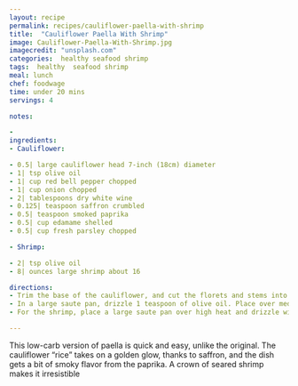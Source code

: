 ```yaml
---
layout: recipe
permalink: recipes/cauliflower-paella-with-shrimp
title:  "Cauliflower Paella With Shrimp"
image: Cauliflower-Paella-With-Shrimp.jpg
imagecredit: "unsplash.com"
categories:  healthy seafood shrimp
tags:  healthy  seafood shrimp
meal: lunch
chef: foodwage
time: under 20 mins
servings: 4

notes:

- 
ingredients:
- Cauliflower:

- 0.5| large cauliflower head 7-inch (18cm) diameter
- 1| tsp olive oil
- 1| cup red bell pepper chopped
- 1| cup onion chopped
- 2| tablespoons dry white wine
- 0.125| teaspoon saffron crumbled
- 0.5| teaspoon smoked paprika
- 0.5| cup edamame shelled
- 0.5| cup fresh parsley chopped

- Shrimp:

- 2| tsp olive oil
- 8| ounces large shrimp about 16

directions:
- Trim the base of the cauliflower, and cut the florets and stems into 1.5|-inch (3.75cm) chunks. Place about half the cauliflower into the bowl of a food processor and pulse, chopping to the size of rice. Scrape into a bowl and repeat with the remaining cauliflower. Reserve.
- In a large saute pan, drizzle 1 teaspoon of olive oil. Place over medium-high heat for a few seconds before adding the cauliflower, pepper and onion. Stir to saute for about 2 minutes. Add the wine, saffron and paprika and stir, cover the pan and bring to a boil, cook for about 6 minutes to soften the vegetables. Remove the lid and stir in the edamame, cooking until the pan is nearly dry. Keep warm, and stir in the parsley just before serving.
- For the shrimp, place a large saute pan over high heat and drizzle with the remaining 2 teaspoons olive oil. Place the shrimp in the pan and when they start to sizzle, lower the heat to medium. Cook the shrimp for about 2–3 minutes per side, turning with a spatula.

---
```


This low-carb version of paella is quick and easy, unlike the original. The cauliflower “rice” takes on a golden glow, thanks to saffron, and the dish gets a bit of smoky flavor from the paprika. A crown of seared shrimp makes it irresistible
